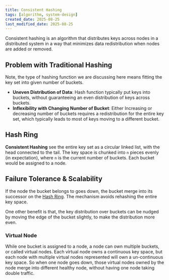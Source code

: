 ```yaml
---
title: Consistent Hashing
tags: [algorithm, system-design]
created_date: 2025-08-25
last_modified_date: 2025-08-25
---
```


Consistent hashing is an algorithm that distributes keys across nodes in a distributed system in a way that minimizes data redistribution when nodes are added or removed.

## Problem with Traditional Hashing

Note, the type of hashing function we are discussing here means fitting the key set into given number of buckets.

- **Uneven Distribution of Data**: Hash function typically put keys into buckets, without guaranteeing an even distribution of keys across buckets.
- **Inflexibility with Changing Number of Bucket**: Either Increasing or decreasing number of buckets requires a redistribution for the entire key set, which typically leads to most of keys moving to a different bucket.

## Hash Ring

**Consistent Hashing** see the entire key set as a circular linked list, with the head connected to the tail. The key space is chunked into `n` pieces evenly (in expectation), where `n` is the current number of buckets. Each bucket would be assigned to a node.

## Failure Tolerance & Scalability

If the node the bucket belongs to goes down, the bucket merge into its successor on the [Hash Ring](#Hash%20Ring). The mechanism avoids rehashing the entire key space.

One other benefit is that, the key distribution over buckets can be nudged by moving the edge of the bucket slightly, to make the distribution more even.

### Virtual Node

While one bucket is assigned to a node, a node can own multiple buckets, or called virtual nodes. Each virtual node owns a continuous key space, but each node with multiple virtual nodes represented will own a un-continuous key space. So when one node goes down, those virtual nodes owned by the node merge into different healthy node, without having one node taking double traffic.